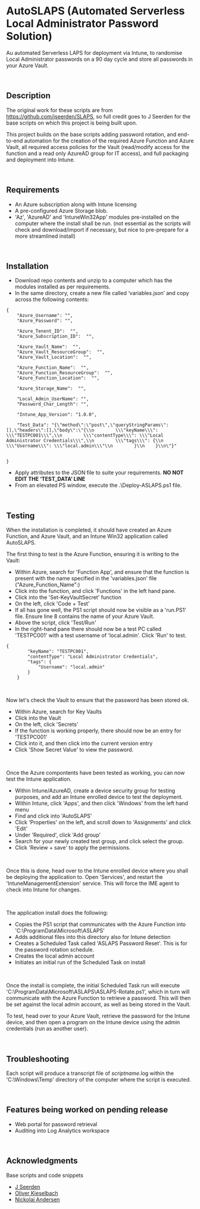 
# AutoSLAPS (Automated Serverless Local Administrator Password Solution)

Au automated Serverless LAPS for deployment via Intune, to randomise Local Administrator passwords on a 90 day cycle and store all passwords in your Azure Vault.

<br>

## Description

The original work for these scripts are from https://github.com/jseerden/SLAPS, so full credit goes to J Seerden for the base scripts on which this project is being built upon.

This project builds on the base scripts adding password rotation, and end-to-end automation for the creation of the required Azure Function and Azure Vault, all required access policies for the Vault (read/modify access for the function and a read only AzureAD group for IT access), and full packaging and deployment into Intune.

<br>

## Requirements

* An Azure subscription along with Intune licensing
* A pre-configured Azure Storage blob.
* 'Az', 'AzureAD' and 'IntuneWin32App' modules pre-installed on the computer where the install shall be run. (not essential as the scripts will check and download/import if necessary, but nice to pre-prepare for a more streamlined install)

<br>

## Installation

* Download repo contents and unzip to a computer which has the modules installed as per requirements.
* In the same directory, create a new file called ‘variables.json’ and copy across the following contents:

```
{
    "Azure_Username": "",
    "Azure_Password": "",
    
    "Azure_Tenent_ID":  "",
    "Azure_Subscription_ID":  "",

    "Azure_Vault_Name":  "",
    "Azure_Vault_ResourceGroup":  "",
    "Azure_Vault_Location":  "",

    "Azure_Function_Name":  "",
    "Azure_Function_ResourceGroup":  "",
    "Azure_Function_Location":  "",

    "Azure_Storage_Name":  "",

    "Local_Admin_UserName": "",
    "Password_Char_Length": "",

    "Intune_App_Version": "1.0.0",

    "Test_Data": "{\"method\":\"post\",\"queryStringParams\":[],\"headers\":[],\"body\":\"{\\n        \\\"keyName\\\": \\\"TESTPC001\\\",\\n        \\\"contentType\\\": \\\"Local Administrator Credentials\\\",\\n        \\\"tags\\\": {\\n            \\\"Username\\\": \\\"local.admin\\\"\\n        }\\n    }\\n\"}"


}

```

* Apply attributes to the JSON file to suite your requirements. <b>NO NOT EDIT THE ‘TEST_DATA’ LINE</b>
* From an elevated PS window, execute the .\Deploy-ASLAPS.ps1 file.

<br>

## Testing

When the installation is completed, it should have created an Azure Function, and Azure Vault, and an Intune Win32 application called AutoSLAPS.

The first thing to test is the Azure Function, ensuring it is writing to the Vault:

* Within Azure, search for 'Function App', and ensure that the function is present with the name specified in the 'variables.json' file ("Azure_Function_Name":)
* Click into the function, and click 'Functions' in the left hand pane.
* Click into the 'Set-KeyVaultSecret' function
* On the left, click 'Code + Test'
* If all has gone well, the PS1 script should now be visible as a 'run.PS1' file. Ensure line 8 contains the name of your Azure Vault.
* Above the script, click 'Test/Run'
* In the right-hand pane there should now be a test PC called 'TESTPC001' with a test username of 'local.admin'. Click 'Run' to test.

```
{
        "keyName": "TESTPC001",
        "contentType": "Local Administrator Credentials",
        "tags": {
            "Username": "local.admin"
        }
    }
```

<br>

Now let's check the Vault to ensure that the password has been stored ok.

* Within Azure, search for Key Vaults
* Click into the Vault
* On the left, click 'Secrets'
* If the function is working properly, there should now be an entry for 'TESTPC001'
* Click into it, and then click into the current version entry
* Click 'Show Secret Value' to view the password.

<br>

Once the Azure compontents have been tested as working, you can now test the Intune application.

* Within Intune/AzureAD, create a device security group for testing purposes, and add an Intune enrolled device to test the deployment.
* Within Intune, click 'Apps', and then click 'Windows' from the left hand menu
* Find and click into 'AutoSLAPS'
* Click 'Properties' on the left, and scroll down to 'Assignments' and click 'Edit'
* Under 'Required', click 'Add group'
* Search for your newly created test group, and click select the group.
* Click 'Review + save' to apply the permissions.

<br>

Once this is done, head over to the Intune enrolled device where you shall be deploying the application to. Open 'Services', and restart the 'IntuneManagementExtension' service. This will force the IME agent to check into Intune for changes.

<br>

The application install does the following:

* Copies the PS1 script that communicates with the Azure Function into 'C:\ProgramData\Microsoft\ASLAPS'
* Adds additional files into this directory also for Intune detection
* Creates a Scheduled Task called 'ASLAPS Password Reset'. This is for the password rotation schedule.
* Creates the local admin account
* Initiates an initial run of the Scheduled Task on install

<br>

Once the install is complete, the initial Scheduled Task run will execute 'C:\ProgramData\Microsoft\ASLAPS\ASLAPS-Rotate.ps1', which in turn will communicate with the Azure Function to retrieve a password. This will then be set against the local admin account, as well as being stored in the Vault.

To test, head over to your Azure Vault, retrieve the password for the Intune device, and then open a program on the Intune device using the admin credentials (run as another user). 

<br>

## Troubleshooting

Each script will produce a transcript file of <i>scriptname</i>.log within the 'C:\Windows\Temp' directory of the computer where the script is executed.
   
<br>

## Features being worked on pending release

* Web portal for password retrieval
* Auditing into Log Analytics workspace

<br>

## Acknowledgments

Base scripts and code snippets
* [J Seerden](https://github.com/jseerden/SLAPS)
* [Oliver Kieselbach](https://gist.github.com/okieselbach/4f11ba37a6848e08e8f82d9f2ffff516)
* [Nickolaj Andersen](https://github.com/MSEndpointMgr/IntuneWin32App)




